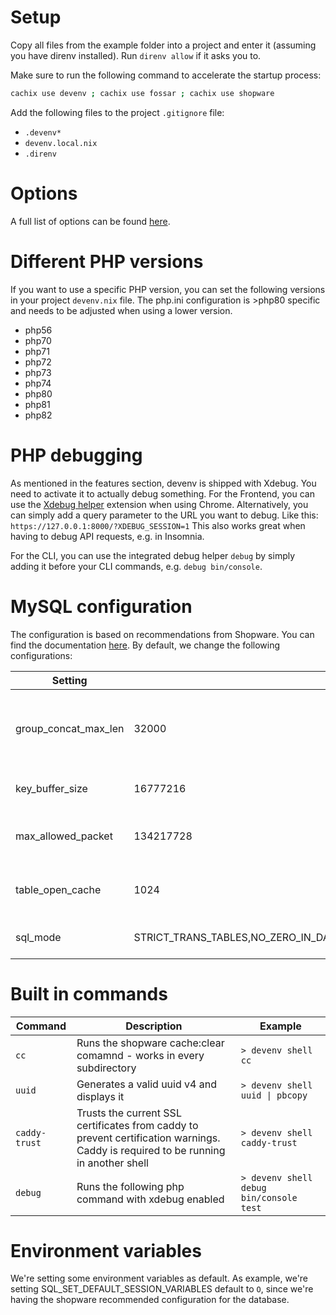 # Setup
Copy all files from the example folder into a project and enter it (assuming you have direnv installed). Run `direnv allow` if it asks you to.

Make sure to run the following command to accelerate the startup process:
```bash
cachix use devenv ; cachix use fossar ; cachix use shopware
```
Add the following files to the project `.gitignore` file:
- `.devenv*`
- `devenv.local.nix`
- `.direnv`

# Options
A full list of options can be found [here](Options.md).

# Different PHP versions
If you want to use a specific PHP version, you can set the following versions
in your project `devenv.nix` file. The php.ini configuration is >php80 specific
and needs to be adjusted when using a lower version.

- php56
- php70
- php71
- php72
- php73
- php74
- php80
- php81
- php82

# PHP debugging

As mentioned in the features section, devenv is shipped with Xdebug. You need to activate it to actually debug something. For the Frontend, you can use the [Xdebug helper](https://chrome.google.com/webstore/detail/xdebug-helper/eadndfjplgieldjbigjakmdgkmoaaaoc?gl=US&hl=en) extension when using Chrome. Alternatively, you can simply add a query parameter to the URL you want to debug. Like this: `https://127.0.0.1:8000/?XDEBUG_SESSION=1`
This also works great when having to debug API requests, e.g. in Insomnia.

For the CLI, you can use the integrated debug helper `debug` by simply adding it before your CLI commands, e.g. `debug bin/console`.

# MySQL configuration

The configuration is based on recommendations from Shopware. You can find the documentation [here](https://developer.shopware.com/docs/guides/hosting/performance/performance-tweaks.html#mysql-configuration).
By default, we change the following configurations:

| Setting              | Value                                                                                              | Description                                                                                                                 |
|----------------------|----------------------------------------------------------------------------------------------------|-----------------------------------------------------------------------------------------------------------------------------|
| group_concat_max_len | 32000                                                                                              | Shopware highly uses GROUP_CONCAT functions within the Database. This setting ensures, that all queries will run correctly. |
| key_buffer_size      | 16777216                                                                                           | Defines, how many index buffers can be held in memory                                                                       |
| max_allowed_packet   | 134217728                                                                                          | Defines, how much data can be send within one request before the server blocks it.                                          |
| table_open_cache     | 1024                                                                                               | Shopware uses many tables, This settings allows the server to keep more tables open                                         |
| sql_mode             | STRICT_TRANS_TABLES,NO_ZERO_IN_DATE,NO_ZERO_DATE,ERROR_FOR_DIVISION_BY_ZERO,NO_ENGINE_SUBSTITUTION | the default from MySQL, but without ONLY_FULL_GROUP_BY                                                                      |

# Built in commands

| Command       | Description                                                                                                                        | Example                                 |
|---------------|------------------------------------------------------------------------------------------------------------------------------------|-----------------------------------------|
| `cc`          | Runs the shopware cache:clear comamnd - works in every subdirectory                                                                | `> devenv shell cc`                     |
| `uuid`        | Generates a valid uuid v4 and displays it                                                                                          | `> devenv shell uuid \| pbcopy`         |
| `caddy-trust` | Trusts the current SSL certificates from caddy to prevent certification warnings. Caddy is required to be running in another shell | `> devenv shell caddy-trust`            |
| `debug`       | Runs the following php command with xdebug enabled                                                                                 | `> devenv shell debug bin/console test` |

# Environment variables

We're setting some environment variables as default.
As example, we're setting SQL_SET_DEFAULT_SESSION_VARIABLES default to `O`, since we're having the shopware recommended configuration for the database.
